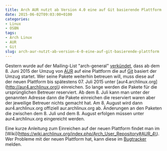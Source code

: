 ```yaml
---
title: Arch AUR nutzt ab Version 4.0 eine auf Git basierende Plattform
date: 2015-06-02T09:03:00+0100
categories:
- Linux
- OSBN
tags:
- Arch Linux
- AUR
- Git
slug: arch-aur-nutzt-ab-version-4-0-eine-auf-git-basierende-plattform
---
```

Gestern wurde auf der Mailing-List "arch-general" [verkündet](https://lists.archlinux.org/pipermail/aur-general/2015-June/030724.html), dass ab dem 8. Juni 2015 der Umzug von [AUR](https://wiki.archlinux.org/index.php/Arch_User_Repository "AUR") auf eine Plattform die auf [Git](http://de.wikipedia.org/wiki/Git "Git") basiert der Umzug startet. Wer seine Pakete weiterhin betreuen will, muss diese auf der neuen Plattform bis spätestens 07. Juli 2015 unter [aur4.archlinux.org](http://aur4.archlinux.org\) einreichen. So lange werden die Pakete für die ursprünglichen Betreuer reserviert. Ab dem 8. Juli kann man unter der genannten Adresse dann die Pakete einreichen die reserviert waren aber der jeweilige Betreuer nichts gemacht hat. Am 8. August wird dann aur4.archlinux.org offiziell aur.archlinux.org ab. Änderungen an den Paketen die zwischen dem 8. Juli und dem 8. August erfolgen müssen unter aur4.archlinux.org eingereicht werden.

Eine kurze Anleitung zum Einreichen auf der neuen Plattform findet man im [Wiki](https://wiki.archlinux.org/index.php/Arch_User_Repository#AUR_4\). Wer Probleme mit der neuen Plattform hat, kann diese im [Bugtracker](https://bugs.archlinux.org/index.php?project=2) melden.
